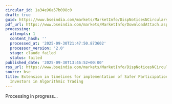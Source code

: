 ```yaml
---
circular_id: 1a34e96a57b098c0
draft: true
guid: https://www.bseindia.com/markets/MarketInfo/DispNoticesNCirculars.aspx?Noticeid={C9C0D55B-E7FA-4C27-96D3-3AA96A0151EC}&noticeno=20250930-66&dt=09/30/2025&icount=66&totcount=114&flag=0
pdf_url: https://www.bseindia.com/markets/MarketInfo/DownloadAttach.aspx?id=20250930-66&attachedId=5fef9a96-092f-4049-b0fc-ee0a0d4aceaf
processing:
  attempts: 1
  content_hash: ''
  processed_at: '2025-09-30T21:47:50.873602'
  processor_version: '2.0'
  stage: claude_failed
  status: failed
published_date: '2025-09-30T13:46:52+00:00'
rss_url: https://www.bseindia.com/markets/MarketInfo/DispNoticesNCirculars.aspx?Noticeid={C9C0D55B-E7FA-4C27-96D3-3AA96A0151EC}&noticeno=20250930-66&dt=09/30/2025&icount=66&totcount=114&flag=0
source: bse
title: Extension in timelines for implementation of Safer Participation of Retail
  Investors in Algorithmic Trading
---
```


Processing in progress...